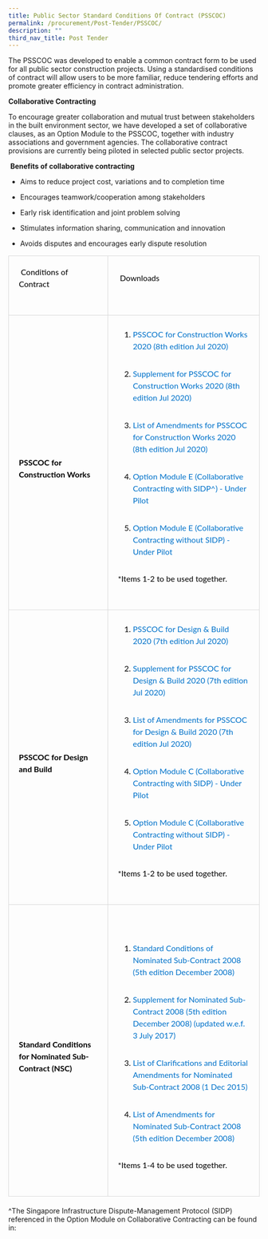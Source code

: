 ```yaml
---
title: Public Sector Standard Conditions Of Contract (PSSCOC)
permalink: /procurement/Post-Tender/PSSCOC/
description: ""
third_nav_title: Post Tender
---
```

The PSSCOC was developed to enable a common contract form to be used for all public sector construction projects. Using a standardised conditions of contract will allow users to be more familiar, reduce tendering efforts and promote greater efficiency in contract administration.

**Collaborative Contracting**

To encourage greater collaboration and mutual trust between stakeholders in the built environment sector, we have developed a set of collaborative clauses, as an Option Module to the PSSCOC, together with industry associations and government agencies. The collaborative contract provisions are currently being piloted in selected public sector projects.

 **Benefits of collaborative contracting**

*   Aims to reduce project cost, variations and to completion time
    
*   Encourages teamwork/cooperation among stakeholders
    
*   Early risk identification and joint problem solving
    
*   Stimulates information sharing, communication and innovation
    
*   Avoids disputes and encourages early dispute resolution
    

<table width="100%" cellpadding="15" style="box-sizing: border-box; table-layout: fixed; border-collapse: collapse; margin-bottom: 20px; color: rgb(0, 0, 0); font-family: Lato, sans-serif; font-size: 16px; font-style: normal; font-variant-ligatures: normal; font-variant-caps: normal; font-weight: 400; letter-spacing: normal; orphans: 2; text-align: start; text-transform: none; white-space: normal; widows: 2; word-spacing: 0px; -webkit-text-stroke-width: 0px; text-decoration-thickness: initial; text-decoration-style: initial; text-decoration-color: initial;"><tbody style="box-sizing: border-box;"><tr style="box-sizing: border-box;"><td align="left" scope="row" style="box-sizing: border-box; border: 1px solid rgb(217, 217, 217); background-color: transparent; padding: 20px; line-height: 25.6px;"><p style="box-sizing: border-box; margin: 0px 0px 30px; line-height: 24px;"><span style="box-sizing: border-box; font-size: 16px;">&nbsp;Conditions of Contract</span></p></td><td align="left" style="box-sizing: border-box; border: 1px solid rgb(217, 217, 217); background-color: transparent; padding: 20px; line-height: 25.6px;"><p style="box-sizing: border-box; margin: 0px 0px 30px; line-height: 24px;"><span style="box-sizing: border-box; font-size: 16px;">&nbsp;Downloads</span></p></td></tr><tr style="box-sizing: border-box;"><td align="left" scope="row" style="box-sizing: border-box; border: 1px solid rgb(217, 217, 217); background-color: transparent; padding: 20px; line-height: 25.6px;"><p style="box-sizing: border-box; margin: 0px 0px 30px; line-height: 24px;"><span style="box-sizing: border-box; font-size: 16px;"><br style="box-sizing: border-box;"></span></p><p style="box-sizing: border-box; margin: 0px 0px 30px; line-height: 24px;"><span style="box-sizing: border-box; font-size: 16px;"><strong style="box-sizing: border-box;">PSSCOC for Construction Works</strong></span></p></td><td align="left" style="box-sizing: border-box; border: 1px solid rgb(217, 217, 217); background-color: transparent; padding: 20px; line-height: 25.6px;"><ol style="box-sizing: border-box; padding: 0px 0px 0px 30px; margin: 0px 0px 30px; line-height: 25.6px;"><li style="box-sizing: border-box; margin-top: 5px; margin-bottom: 10px;"><p style="box-sizing: border-box; margin: 0px 0px 30px; line-height: 24px;"><span style="box-sizing: border-box; font-size: 16px;"><a href="https://www1.bca.gov.sg/docs/default-source/docs-corp-procurement/psscoc-for-construction-works-2020.pdf?sfvrsn=93b33a74_14" title="PSSCOC for Construction Works 2020 (8th edition Jul 2020)" style="box-sizing: border-box; color: rgb(0, 114, 202); transition: all 0.25s ease 0s; text-decoration: none; padding-bottom: 1px; margin-bottom: -1px; border-bottom: 1px solid transparent;">PSSCOC for Construction Works 2020 (8th edition Jul 2020)</a></span></p></li><li style="box-sizing: border-box; margin-top: 5px; margin-bottom: 10px;"><p style="box-sizing: border-box; margin: 0px 0px 30px; line-height: 24px;"><span style="box-sizing: border-box; font-size: 16px;"><a href="https://www1.bca.gov.sg/docs/default-source/docs-corp-procurement/supplement-for-psscoc-for-construction-works-2020.doc?sfvrsn=82302637_4" title="Supplement for PSSCOC for Construction Works 2020 (8th edition Jul 2020)" style="box-sizing: border-box; color: rgb(0, 114, 202); transition: all 0.25s ease 0s; text-decoration: none; padding-bottom: 1px; margin-bottom: -1px; border-bottom: 1px solid transparent;">Supplement for PSSCOC for Construction Works 2020 (8th edition Jul 2020)</a></span></p></li><li style="box-sizing: border-box; margin-top: 5px; margin-bottom: 10px;"><p style="box-sizing: border-box; margin: 0px 0px 30px; line-height: 24px;"><span style="box-sizing: border-box; font-size: 16px;"><a href="https://www1.bca.gov.sg/docs/default-source/docs-corp-procurement/list-of-amendments-for-psscoc-for-construction-works-2020.pdf?sfvrsn=2445274_8" title="List of Amendments for PSSCOC for Construction Works 2020 (8th edition Jul 2020)" style="box-sizing: border-box; color: rgb(0, 114, 202); transition: all 0.25s ease 0s; text-decoration: none; padding-bottom: 1px; margin-bottom: -1px; border-bottom: 1px solid transparent;">List of Amendments for PSSCOC for Construction Works 2020 (8th edition Jul 2020)</a></span></p></li><li style="box-sizing: border-box; margin-top: 5px; margin-bottom: 10px;"><p style="box-sizing: border-box; margin: 0px 0px 30px; line-height: 24px;"><span style="box-sizing: border-box; font-size: 16px;"><a href="https://www1.bca.gov.sg/docs/default-source/docs-corp-procurement/option-module-e-on-collaborative-contracting---sent.pdf?sfvrsn=3191bf46_2" title="Option Module E (Collaborative Contracting) - Under Pilot" style="box-sizing: border-box; color: rgb(0, 114, 202); transition: all 0.25s ease 0s; text-decoration: none; padding-bottom: 1px; margin-bottom: -1px; border-bottom: 1px solid transparent;">Option Module E (Collaborative Contracting with SIDP^) - Under Pilot</a></span></p></li><li style="box-sizing: border-box; margin-top: 5px; margin-bottom: 10px;"><p style="box-sizing: border-box; margin: 0px 0px 30px; line-height: 24px;"><span style="box-sizing: border-box; font-size: 16px;"><a href="https://www1-bca-gov-sg-admin.cwp.sg/docs/default-source/docs-corp-procurement/option-module-c-on-collaborative-contracting-with-sidp.pdf?sfvrsn=e784a1c_2" style="box-sizing: border-box; color: rgb(0, 114, 202); transition: all 0.25s ease 0s; text-decoration: none; padding-bottom: 1px; margin-bottom: -1px; border-bottom: 1px solid transparent;">Option Module E (Collaborative Contracting without SIDP) - Under Pilot</a></span></p></li></ol><p style="box-sizing: border-box; margin: 0px 0px 30px; line-height: 24px;"><span style="box-sizing: border-box; font-size: 16px;">*Items 1-2 to be used together.<br style="box-sizing: border-box;"></span></p><p style="box-sizing: border-box; margin: 0px 0px 30px; line-height: 24px;"><span style="box-sizing: border-box; font-size: 16px;"></span></p></td></tr><tr style="box-sizing: border-box;"><td align="left" scope="row" style="box-sizing: border-box; border: 1px solid rgb(217, 217, 217); background-color: transparent; padding: 20px; line-height: 25.6px;"><p style="box-sizing: border-box; margin: 0px 0px 30px; line-height: 24px;"><span style="box-sizing: border-box; font-size: 16px;"><br style="box-sizing: border-box;"></span></p><p style="box-sizing: border-box; margin: 0px 0px 30px; line-height: 24px;"><span style="box-sizing: border-box; font-size: 16px;"><strong style="box-sizing: border-box;">PSSCOC for Design and Build</strong></span></p></td><td align="left" style="box-sizing: border-box; border: 1px solid rgb(217, 217, 217); background-color: transparent; padding: 20px; line-height: 25.6px;"><ol style="box-sizing: border-box; padding: 0px 0px 0px 30px; margin: 0px 0px 30px; line-height: 25.6px;"><li style="box-sizing: border-box; margin-top: 5px; margin-bottom: 10px;"><p style="box-sizing: border-box; margin: 0px 0px 30px; line-height: 24px;"><span style="box-sizing: border-box; font-size: 16px;"><a href="https://www1.bca.gov.sg/docs/default-source/docs-corp-procurement/psscoc-for-design-build-2020.pdf?sfvrsn=b670b347_10" title="PSSCOC for Design &amp; Build 2020 (7th edition Jul 2020)" style="box-sizing: border-box; color: rgb(0, 114, 202); transition: all 0.25s ease 0s; text-decoration: none; padding-bottom: 1px; margin-bottom: -1px; border-bottom: 1px solid transparent;">PSSCOC for Design &amp; Build 2020 (7th edition Jul 2020)</a></span></p></li><li style="box-sizing: border-box; margin-top: 5px; margin-bottom: 10px;"><p style="box-sizing: border-box; margin: 0px 0px 30px; line-height: 24px;"><span style="box-sizing: border-box; font-size: 16px;"><a href="https://www1.bca.gov.sg/docs/default-source/docs-corp-procurement/supplement-for-psscoc-for-design-build-2020.doc?sfvrsn=362797b4_4" title="Supplement for PSSCOC for Design &amp; Build 2020 (7th edition Jul 2020)" style="box-sizing: border-box; color: rgb(0, 114, 202); transition: all 0.25s ease 0s; text-decoration: none; padding-bottom: 1px; margin-bottom: -1px; border-bottom: 1px solid transparent;">Supplement for PSSCOC for Design &amp; Build 2020 (7th edition Jul 2020)</a></span></p></li><li style="box-sizing: border-box; margin-top: 5px; margin-bottom: 10px;"><p style="box-sizing: border-box; margin: 0px 0px 30px; line-height: 24px;"><span style="box-sizing: border-box; font-size: 16px;"><a href="https://www1.bca.gov.sg/docs/default-source/docs-corp-procurement/list-of-amendments-psscoc-design-build-2020.pdf?sfvrsn=cf8080bc_8" title="List of Amendments for PSSCOC for Design &amp; Build 2020 (7th edition Jul 2020)" style="box-sizing: border-box; color: rgb(0, 114, 202); transition: all 0.25s ease 0s; text-decoration: none; padding-bottom: 1px; margin-bottom: -1px; border-bottom: 1px solid transparent;">List of Amendments for PSSCOC for Design &amp; Build 2020 (7th edition Jul 2020)</a></span></p></li><li style="box-sizing: border-box; margin-top: 5px; margin-bottom: 10px;"><p style="box-sizing: border-box; margin: 0px 0px 30px; line-height: 24px;"><span style="box-sizing: border-box; font-size: 16px;"><a href="https://www1.bca.gov.sg/docs/default-source/docs-corp-procurement/option-module-c-on-collaborative-contracting.pdf?sfvrsn=9e63c8b3_2" title="Option Module C (Collaborative Contracting) - Under Pilot" style="box-sizing: border-box; color: rgb(0, 114, 202); transition: all 0.25s ease 0s; text-decoration: none; padding-bottom: 1px; margin-bottom: -1px; border-bottom: 1px solid transparent;">Option Module C (Collaborative Contracting with SIDP) - Under Pilot</a></span></p></li><li style="box-sizing: border-box; margin-top: 5px; margin-bottom: 10px;"><p style="box-sizing: border-box; margin: 0px 0px 30px; line-height: 24px;"><span style="box-sizing: border-box; font-size: 16px;"><a href="https://www1-bca-gov-sg-admin.cwp.sg/docs/default-source/docs-corp-procurement/option-module-c-on-collaborative-contracting-wo-sidp.pdf?sfvrsn=661356d7_3" style="box-sizing: border-box; color: rgb(0, 114, 202); transition: all 0.25s ease 0s; text-decoration: none; padding-bottom: 1px; margin-bottom: -1px; border-bottom: 1px solid transparent;">Option Module C (Collaborative Contracting without SIDP) - Under Pilot</a></span></p></li></ol><p style="box-sizing: border-box; margin: 0px 0px 30px; line-height: 24px;"><span style="box-sizing: border-box; font-size: 16px;">*Items 1-2 to be used together.<br style="box-sizing: border-box;"></span></p><p style="box-sizing: border-box; margin: 0px 0px 30px; line-height: 24px;"><span style="box-sizing: border-box; font-size: 16px;"></span></p></td></tr><tr style="box-sizing: border-box;"><td align="left" scope="row" style="box-sizing: border-box; border: 1px solid rgb(217, 217, 217); background-color: transparent; padding: 20px; line-height: 25.6px;"><p style="box-sizing: border-box; margin: 0px 0px 30px; line-height: 24px;"><span style="box-sizing: border-box; font-size: 16px;"><br style="box-sizing: border-box;"></span></p><p style="box-sizing: border-box; margin: 0px 0px 30px; line-height: 24px;"><span style="box-sizing: border-box; font-size: 16px;"><strong style="box-sizing: border-box;">Standard Conditions for Nominated Sub-Contract (NSC)</strong></span></p></td><td align="left" style="box-sizing: border-box; border: 1px solid rgb(217, 217, 217); background-color: transparent; padding: 20px; line-height: 25.6px;"><p style="box-sizing: border-box; margin: 0px 0px 30px; line-height: 24px;"><span style="box-sizing: border-box; font-size: 16px;"><br style="box-sizing: border-box;"></span></p><ol style="box-sizing: border-box; padding: 0px 0px 0px 30px; margin: 0px 0px 30px; line-height: 25.6px;"><li style="box-sizing: border-box; margin-top: 5px; margin-bottom: 10px;"><p style="box-sizing: border-box; margin: 0px 0px 30px; line-height: 24px;"><span style="box-sizing: border-box; font-size: 16px;"><a href="https://www1.bca.gov.sg/docs/default-source/docs-corp-procurement/1_nsc_constnwks.pdf?sfvrsn=baad3bf5_2" target="_blank" style="box-sizing: border-box; color: rgb(0, 114, 202); transition: all 0.25s ease 0s; text-decoration: none; padding-bottom: 1px; margin-bottom: -1px; border-bottom: 1px solid transparent;">Standard Conditions of Nominated Sub-Contract 2008 (5th edition December 2008)</a></span></p></li><li style="box-sizing: border-box; margin-top: 5px; margin-bottom: 10px;"><p style="box-sizing: border-box; margin: 0px 0px 30px; line-height: 24px;"><span style="box-sizing: border-box; font-size: 16px;"><a href="https://www1.bca.gov.sg/docs/default-source/docs-corp-procurement/2_nsc_supplem.doc?sfvrsn=682a5f9f_2" target="_blank" style="box-sizing: border-box; color: rgb(0, 114, 202); transition: all 0.25s ease 0s; text-decoration: none; padding-bottom: 1px; margin-bottom: -1px; border-bottom: 1px solid transparent;">Supplement for Nominated Sub-Contract 2008 (5th edition December 2008) (updated w.e.f. 3 July 2017)</a></span></p></li><li style="box-sizing: border-box; margin-top: 5px; margin-bottom: 10px;"><p style="box-sizing: border-box; margin: 0px 0px 30px; line-height: 24px;"><span style="box-sizing: border-box; font-size: 16px;"><a href="https://www1.bca.gov.sg/docs/default-source/docs-corp-procurement/3_nsc_clarify_amendm.pdf?sfvrsn=5a704081_2" target="_blank" style="box-sizing: border-box; color: rgb(0, 114, 202); transition: all 0.25s ease 0s; text-decoration: none; padding-bottom: 1px; margin-bottom: -1px; border-bottom: 1px solid transparent;">List of Clarifications and Editorial Amendments for Nominated Sub-Contract 2008 (1 Dec 2015)</a></span></p></li><li style="box-sizing: border-box; margin-top: 5px; margin-bottom: 10px;"><p style="box-sizing: border-box; margin: 0px 0px 30px; line-height: 24px;"><span style="box-sizing: border-box; font-size: 16px;"><a href="https://www1.bca.gov.sg/docs/default-source/docs-corp-procurement/4_nsc_amendm.pdf?sfvrsn=6af96f89_2" target="_blank" style="box-sizing: border-box; color: rgb(0, 114, 202); transition: all 0.25s ease 0s; text-decoration: none; padding-bottom: 1px; margin-bottom: -1px; border-bottom: 1px solid transparent;">List of Amendments for Nominated Sub-Contract 2008 (5th edition December 2008)</a></span></p></li></ol><p style="box-sizing: border-box; margin: 0px 0px 30px; line-height: 24px;"><span style="box-sizing: border-box; font-size: 16px;">*Items 1-4 to be used together.</span></p><div style="box-sizing: border-box;"><p id="_com_1" style="box-sizing: border-box; margin: 0px 0px 30px; line-height: 24px;"><span style="box-sizing: border-box; font-size: 16px;"></span></p></div></td></tr></tbody></table>

^The Singapore Infrastructure Dispute-Management Protocol (SIDP) referenced in the Option Module on Collaborative Contracting can be found in: